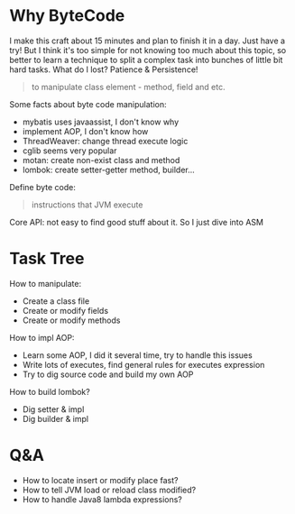 # Why ByteCode

I make this craft about 15 minutes and plan to finish it in a day. Just have a try!
But I think it's too simple for not knowing too much about this topic, so better to 
learn a technique to split a complex task into bunches of little bit hard tasks. What
do I lost? Patience & Persistence!

> to manipulate class element - method, field and etc.

Some facts about byte code manipulation:

- mybatis uses javaassist, I don't know why
- implement AOP, I don't know how
- ThreadWeaver: change thread execute logic
- cglib seems very popular
- motan: create non-exist class and method
- lombok: create setter-getter method, builder... 

Define byte code:

> instructions that JVM execute

Core API: not easy to find good stuff about it. So I just dive into ASM

# Task Tree

How to manipulate:
  - Create a class file
  - Create or modify fields
  - Create or modify methods 
   
How to impl AOP:
  - Learn some AOP, I did it several time, try to handle this issues
  - Write lots of executes, find general rules for executes expression
  - Try to dig source code and build my own AOP

How to build lombok?
  - Dig setter & impl
  - Dig builder & impl
  
# Q&A

- How to locate insert or modify place fast?
- How to tell JVM load or reload class modified?
- How to handle Java8 lambda expressions?